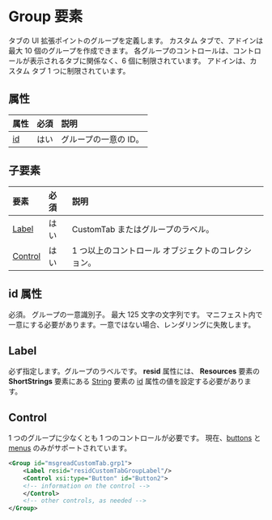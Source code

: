 ﻿# Group 要素
タブの UI 拡張ポイントのグループを定義します。  カスタム タブで、アドインは最大 10 個のグループを作成できます。 各グループのコントロールは、コントロールが表示されるタブに関係なく、6 個に制限されています。 アドインは、カスタム タブ 1 つに制限されています。

## 属性

|  属性  |  必須  |  説明  |
|:-----|:-----|:-----|
|  [id](#id)  |  はい  | グループの一意の ID。|

## 子要素
|  要素 |  必須  |  説明  |
|:-----|:-----|:-----|
|  [Label](#label)      | はい |  CustomTab またはグループのラベル。  |
|  [Control](#control)    | はい |  1 つ以上のコントロール オブジェクトのコレクション。  |

## id 属性
必須。 グループの一意識別子。 最大 125 文字の文字列です。 マニフェスト内で一意にする必要があります。一意ではない場合、レンダリングに失敗します。

## Label 
必ず指定します。グループのラベルです。 **resid** 属性には、 **Resources** 要素の **ShortStrings** 要素にある [String](./resources.md#shortstrings) 要素の [id](./resources.md) 属性の値を設定する必要があります。

## Control
1 つのグループに少なくとも 1 つのコントロールが必要です。 現在、[buttons](./control.md#button-control) と [menus](./menu.md#menu-control) のみがサポートされています。 

```xml
<Group id="msgreadCustomTab.grp1">
    <Label resid="residCustomTabGroupLabel"/>
    <Control xsi:type="Button" id="Button2">
    <!-- information on the control -->
    </Control>
    <!-- other controls, as needed -->
</Group>
```